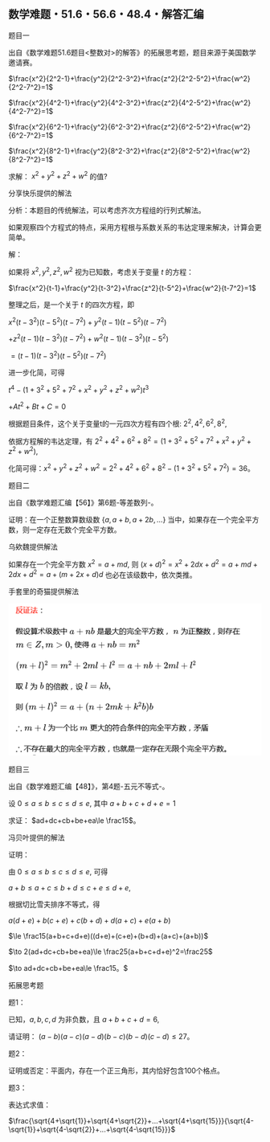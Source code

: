 ## 数学难题・51.6・56.6・48.4・解答汇编

题目一

出自《数学难题51.6题目<整数对>的解答》的拓展思考题，题目来源于美国数学邀请赛。

$\frac{x^2}{2^2-1}+\frac{y^2}{2^2-3^2}+\frac{z^2}{2^2-5^2}+\frac{w^2}{2^2-7^2}=1$

$\frac{x^2}{4^2-1}+\frac{y^2}{4^2-3^2}+\frac{z^2}{4^2-5^2}+\frac{w^2}{4^2-7^2}=1$

$\frac{x^2}{6^2-1}+\frac{y^2}{6^2-3^2}+\frac{z^2}{6^2-5^2}+\frac{w^2}{6^2-7^2}=1$

$\frac{x^2}{8^2-1}+\frac{y^2}{8^2-3^2}+\frac{z^2}{8^2-5^2}+\frac{w^2}{8^2-7^2}=1$

求解： $x^2+y^2+z^2+w^2$ 的值?


分享快乐提供的解法

分析：本题目的传统解法，可以考虑齐次方程组的行列式解法。

如果观察四个方程式的特点，采用方程根与系数关系的韦达定理来解决，计算会更简单。

解：

如果将 $x^2,y^2,z^2,w^2$ 视为已知数，考虑关于变量 $t$ 的方程：

$\frac{x^2}{t-1}+\frac{y^2}{t-3^2}+\frac{z^2}{t-5^2}+\frac{w^2}{t-7^2}=1$

整理之后，是一个关于 $t$ 的四次方程，即

$x^2(t-3^2)(t-5^2)(t-7^2)+y^2(t-1)(t-5^2)(t-7^2)$

$+z^2(t-1)(t-3^2)(t-7^2)+w^2(t-1)(t-3^2)(t-5^2)$

$=(t-1)(t-3^2)(t-5^2)(t-7^2)$

进一步化简，可得

$t^4-(1+3^2+5^2+7^2+x^2+y^2+z^2+w^2)t^3$

$+At^2+Bt+C=0$

根据题目条件，这个关于变量t的一元四次方程有四个根: $2^2,4^2,6^2,8^2,$

依据方程解的韦达定理，有 $2^2+4^2+6^2+8^2=(1+3^2+5^2+7^2+x^2+y^2+z^2+w^2),$

化简可得：$x^2+y^2+z^2+w^2=2^2+4^2+6^2+8^2-(1+3^2+5^2+7^2)=36。$

题目二

出自《数学难题汇编【56】》第6题-等差数列-。

证明：在一个正整数算数级数 $\{a,a+b,a+2b,...\}$ 当中，如果存在一个完全平方数，则一定存在无数个完全平方数。

乌欸魏提供解法

如果存在一个完全平方数 $x^2=a+md,$ 则 $(x+d)^2=x^2+2dx+d^2=a+md+2dx+d^2=a+(m+2x+d)d$ 也必在该级数中，依次类推。

手套里的奇猫提供解法

![图](/pics/p67-1.png)

题目三

出自《数学难题汇编【48】》，第4题-五元不等式-。

设 $0\le a\le b\le c\le d\le e,$ 其中 $a+b+c+d+e=1$ 

求证： $ad+dc+cb+be+ea\le \frac15$。

冯贝叶提供的解法

证明：

由 $0\le a\le b\le c\le d\le e,$ 可得

$a+b\le a+c\le b+d\le c+e\le d+e,$

根据切比雪夫排序不等式，得

$a(d+e)+b(c+e)+c(b+d)+d(a+c)+e(a+b)$

$\le \frac15(a+b+c+d+e)((d+e)+(c+e)+(b+d)+(a+c)+(a+b))$

$\to 2(ad+dc+cb+be+ea)\le \frac25(a+b+c+d+e)^2=\frac25$

$\to ad+dc+cb+be+ea\le \frac15。$

拓展思考题

题1：

已知，$a,b,c,d$ 为非负数，且 $a+b+c+d=6,$

请证明： $(a-b)(a-c)(a-d)(b-c)(b-d)(c-d)\le27。$

题2：

证明或否定：平面内，存在一个正三角形，其内恰好包含100个格点。

题3：

表达式求值：

$\frac{\sqrt{4+\sqrt{1}}+\sqrt{4+\sqrt{2}}+...+\sqrt{4+\sqrt{15}}}{\sqrt{4-\sqrt{1}}+\sqrt{4-\sqrt{2}}+...+\sqrt{4-\sqrt{15}}}$

